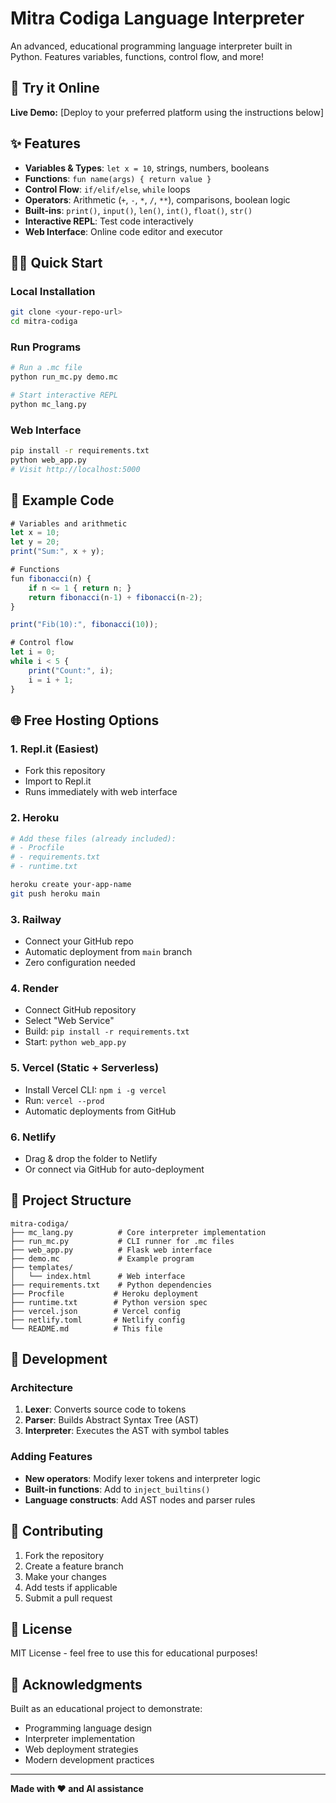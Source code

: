 # Mitra Codiga Language Interpreter

An advanced, educational programming language interpreter built in Python. Features variables, functions, control flow, and more!

## 🚀 Try it Online

**Live Demo:** [Deploy to your preferred platform using the instructions below]

## ✨ Features

- **Variables & Types**: `let x = 10`, strings, numbers, booleans
- **Functions**: `fun name(args) { return value }`  
- **Control Flow**: `if/elif/else`, `while` loops
- **Operators**: Arithmetic (`+`, `-`, `*`, `/`, `**`), comparisons, boolean logic
- **Built-ins**: `print()`, `input()`, `len()`, `int()`, `float()`, `str()`
- **Interactive REPL**: Test code interactively
- **Web Interface**: Online code editor and executor

## 🏃‍♂️ Quick Start

### Local Installation

```bash
git clone <your-repo-url>
cd mitra-codiga
```

### Run Programs

```bash
# Run a .mc file
python run_mc.py demo.mc

# Start interactive REPL
python mc_lang.py
```

### Web Interface

```bash
pip install -r requirements.txt
python web_app.py
# Visit http://localhost:5000
```

## 📝 Example Code

```javascript
# Variables and arithmetic
let x = 10;
let y = 20;
print("Sum:", x + y);

# Functions  
fun fibonacci(n) {
    if n <= 1 { return n; }
    return fibonacci(n-1) + fibonacci(n-2);
}

print("Fib(10):", fibonacci(10));

# Control flow
let i = 0;
while i < 5 {
    print("Count:", i);
    i = i + 1;
}
```

## 🌐 Free Hosting Options

### 1. **Repl.it** (Easiest)
- Fork this repository
- Import to Repl.it
- Runs immediately with web interface

### 2. **Heroku** 
```bash
# Add these files (already included):
# - Procfile
# - requirements.txt
# - runtime.txt

heroku create your-app-name
git push heroku main
```

### 3. **Railway**
- Connect your GitHub repo
- Automatic deployment from `main` branch
- Zero configuration needed

### 4. **Render**
- Connect GitHub repository  
- Select "Web Service"
- Build: `pip install -r requirements.txt`
- Start: `python web_app.py`

### 5. **Vercel** (Static + Serverless)
- Install Vercel CLI: `npm i -g vercel`
- Run: `vercel --prod`
- Automatic deployments from GitHub

### 6. **Netlify**
- Drag & drop the folder to Netlify
- Or connect via GitHub for auto-deployment

## 📂 Project Structure

```
mitra-codiga/
├── mc_lang.py          # Core interpreter implementation
├── run_mc.py           # CLI runner for .mc files  
├── web_app.py          # Flask web interface
├── demo.mc             # Example program
├── templates/
│   └── index.html      # Web interface
├── requirements.txt    # Python dependencies
├── Procfile           # Heroku deployment
├── runtime.txt        # Python version spec
├── vercel.json        # Vercel config
├── netlify.toml       # Netlify config
└── README.md          # This file
```

## 🔧 Development

### Architecture

1. **Lexer**: Converts source code to tokens
2. **Parser**: Builds Abstract Syntax Tree (AST)  
3. **Interpreter**: Executes the AST with symbol tables

### Adding Features

- **New operators**: Modify lexer tokens and interpreter logic
- **Built-in functions**: Add to `inject_builtins()` 
- **Language constructs**: Add AST nodes and parser rules

## 🤝 Contributing

1. Fork the repository
2. Create a feature branch
3. Make your changes
4. Add tests if applicable
5. Submit a pull request

## 📄 License

MIT License - feel free to use this for educational purposes!

## 🙏 Acknowledgments

Built as an educational project to demonstrate:
- Programming language design
- Interpreter implementation  
- Web deployment strategies
- Modern development practices

---

**Made with ❤️ and AI assistance**
